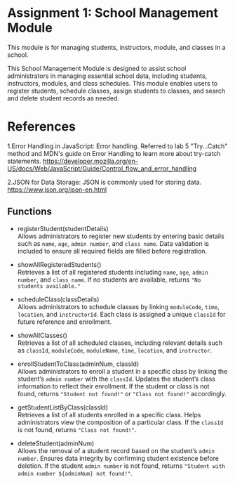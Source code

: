 # Assignment 1: School Management Module

This module is for managing students, instructors, module, and classes in a school.

This School Management Module is designed to assist school administrators in managing essential school data, including students, instructors, modules, and class schedules. This module enables users to register students, schedule classes, assign students to classes, and search and delete student records as needed.

# References
1.Error Handling in JavaScript: Error handling. Referred to lab 5 "Try...Catch" method and MDN's guide on Error Handling to learn more about try-catch statements.
https://developer.mozilla.org/en-US/docs/Web/JavaScript/Guide/Control_flow_and_error_handling

2.JSON for Data Storage: JSON is commonly used for storing data. 
https://www.json.org/json-en.html

## Functions

- registerStudent(studentDetails)  
  Allows administrators to register new students by entering basic details such as `name`, `age`, `admin number`, and `class name`. Data validation is included to ensure all required fields are filled before registration.

- showAllRegisteredStudents()  
  Retrieves a list of all registered students including `name`, `age`, `admin number`, and `class name`. If no students are available, returns `"No students available."`

- scheduleClass(classDetails)  
  Allows administrators to schedule classes by linking `moduleCode`, `time`, `location`, and `instructorId`. Each class is assigned a unique `classId` for future reference and enrollment.

- showAllClasses()  
  Retrieves a list of all scheduled classes, including relevant details such as `classId`, `moduleCode`, `moduleName`, `time`, `location`, and `instructor`.

- enrollStudentToClass(adminNum, classId)  
  Allows administrators to enroll a student in a specific class by linking the student’s `admin number` with the `classId`. Updates the student’s class information to reflect their enrollment. If the student or class is not found, returns `"Student not found!"` or `"Class not found!"` accordingly.

- getStudentListByClass(classId)  
  Retrieves a list of all students enrolled in a specific class. Helps administrators view the composition of a particular class. If the `classId` is not found, returns `"Class not found!"`.

- deleteStudent(adminNum)  
  Allows the removal of a student record based on the student’s `admin number`. Ensures data integrity by confirming student existence before deletion. If the student `admin number` is not found, returns `"Student with admin number ${adminNum} not found!"`.
